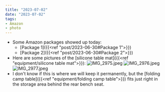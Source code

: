 ```yaml
---
title: "2023-07-02"
date: "2023-07-02"
tags:
- Amazon
- photo
---
```

- Some Amazon packages showed up today:
	- [Package 1]({{<ref "post/2023-06-30#Package 1">}})
	- [Package 2]({{<ref "post/2023-06-30#Package 2">}})
- Here are some pictures of the [silicone table mat]({{<ref "equipment/silicone table mat">}}):
![IMG_2975.jpeg](/assets/IMG_2975_1688338777821_0.jpeg)
![IMG_2976.jpeg](/assets/IMG_2976_1688338789461_0.jpeg)
![IMG_2977.jpeg](/assets/IMG_2977_1688338798524_0.jpeg)
- I don't know if this is where we will keep it permanently, but the [folding camp table]({{<ref "equipment/folding camp table">}}) fits just right in the storage area behind the rear bench seat.
